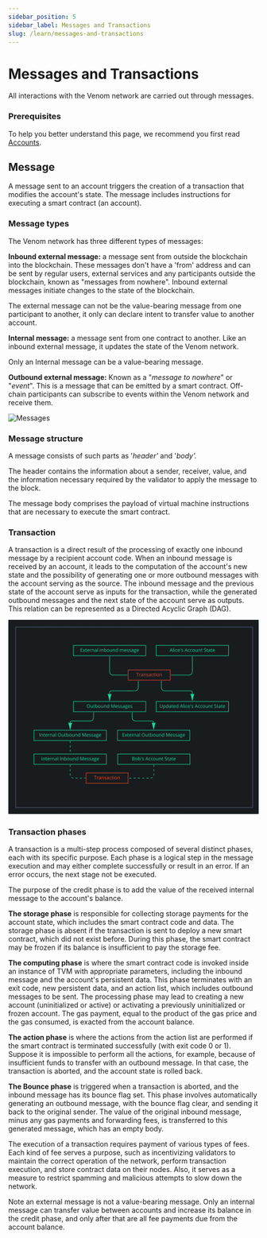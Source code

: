 ```yaml
---
sidebar_position: 5
sidebar_label: Messages and Transactions
slug: /learn/messages-and-transactions
---
```


# Messages and Transactions

All interactions with the Venom network are carried out through messages.

### Prerequisites

To help you better understand this page, we recommend you first read [Accounts](accounts.md).

## Message

A message sent to an account triggers the creation of a transaction that modifies the account's state. The message includes instructions for executing a smart contract (an account).

### Message types

The Venom network has three different types of messages:

**Inbound external message:** a message sent from outside the blockchain into the blockchain. These messages don't have a 'from' address and can be sent by regular users, external services and any participants outside the blockchain, known as "messages from nowhere". Inbound external messages initiate changes to the state of the blockchain.

The external message can not be the value-bearing message from one participant to another, it only can declare intent to transfer value to another account.

**Internal message:** a message sent from one contract to another. Like an inbound external message, it updates the state of the Venom network.

Only an Internal message can be a value-bearing message.

**Outbound external message:** Known as a "_message to nowhere_" or "_event_". This is a message that can be emitted by a smart contract. Off-chain participants can subscribe to events within the Venom network and receive them.

![Messages](<../../../static/img/messages.png>)

### Message structure

A message consists of such parts as '_header'_ and '_body'._

The header contains the information about a sender, receiver, value, and the information necessary required by the validator to apply the message to the block.

The message body comprises the payload of virtual machine instructions that are necessary to execute the smart contract.

### Transaction

A transaction is a direct result of the processing of exactly one inbound message by a recipient account code. When an inbound message is received by an account, it leads to the computation of the account's new state and the possibility of generating one or more outbound messages with the account serving as the source. The inbound message and the previous state of the account serve as inputs for the transaction, while the generated outbound messages and the next state of the account serve as outputs. This relation can be represented as a Directed Acyclic Graph (DAG).

![Messages](<../../../static/img/transactions.png>)

### Transaction phases

A transaction is a multi-step process composed of several distinct phases, each with its specific purpose. Each phase is a logical step in the message execution and may either complete successfully or result in an error. If an error occurs, the next stage not be executed.

The purpose of the credit phase is to add the value of the received internal message to the account's balance.

**The storage phase** is responsible for collecting storage payments for the account state, which includes the smart contract code and data. The storage phase is absent if the transaction is sent to deploy a new smart contract, which did not exist before. During this phase, the smart contract may be frozen if its balance is insufficient to pay the storage fee.

**The computing phase** is where the smart contract code is invoked inside an instance of TVM with appropriate parameters, including the inbound message and the account's persistent data. This phase terminates with an exit code, new persistent data, and an action list, which includes outbound messages to be sent. The processing phase may lead to creating a new account (uninitialized or active) or activating a previously uninitialized or frozen account. The gas payment, equal to the product of the gas price and the gas consumed, is exacted from the account balance.

**The action phase** is where the actions from the action list are performed if the smart contract is terminated successfully (with exit code 0 or 1). Suppose it is impossible to perform all the actions, for example, because of insufficient funds to transfer with an outbound message. In that case, the transaction is aborted, and the account state is rolled back.

**The Bounce phase** is triggered when a transaction is aborted, and the inbound message has its bounce flag set. This phase involves automatically generating an outbound message, with the bounce flag clear, and sending it back to the original sender. The value of the original inbound message, minus any gas payments and forwarding fees, is transferred to this generated message, which has an empty body.

The execution of a transaction requires payment of various types of fees. Each kind of fee serves a purpose, such as incentivizing validators to maintain the correct operation of the network, perform transaction execution, and store contract data on their nodes. Also, it serves as a measure to restrict spamming and malicious attempts to slow down the network.

Note an external message is not a value-bearing message. Only an internal message can transfer value between accounts and increase its balance in the credit phase, and only after that are all fee payments due from the account balance.

